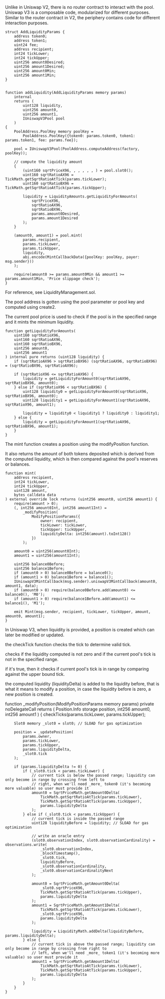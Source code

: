

Unlike in Uniswap V2, there is no router contract to interact with the pool. Uniswap V3 is a composable code, modularized for different purposes. Similar to the router contract in V2, the periphery contains code for different interaction purposes.

    struct AddLiquidityParams {
        address token0;
        address token1;
        uint24 fee;
        address recipient;
        int24 tickLower;
        int24 tickUpper;
        uint256 amount0Desired;
        uint256 amount1Desired;
        uint256 amount0Min;
        uint256 amount1Min;
    }    


	function addLiquidity(AddLiquidityParams memory params)
        internal
        returns (
            uint128 liquidity,
            uint256 amount0,
            uint256 amount1,
            IUniswapV3Pool pool
        )
    {
        PoolAddress.PoolKey memory poolKey =
            PoolAddress.PoolKey({token0: params.token0, token1: params.token1, fee: params.fee});

        pool = IUniswapV3Pool(PoolAddress.computeAddress(factory, poolKey));

        // compute the liquidity amount
        {
            (uint160 sqrtPriceX96, , , , , , ) = pool.slot0();
            uint160 sqrtRatioAX96 = TickMath.getSqrtRatioAtTick(params.tickLower);
            uint160 sqrtRatioBX96 = TickMath.getSqrtRatioAtTick(params.tickUpper);

            liquidity = LiquidityAmounts.getLiquidityForAmounts(
                sqrtPriceX96,
                sqrtRatioAX96,
                sqrtRatioBX96,
                params.amount0Desired,
                params.amount1Desired
            );
        }

        (amount0, amount1) = pool.mint(
            params.recipient,
            params.tickLower,
            params.tickUpper,
            liquidity,
            abi.encode(MintCallbackData({poolKey: poolKey, payer: msg.sender}))
        );

        require(amount0 >= params.amount0Min && amount1 >= params.amount1Min, 'Price slippage check');
    }

For reference, see LiquidityManagement.sol.

The pool address is gotten using the pool parameter or pool key and computed using create2. 

The current pool price is used to check if the pool is in the specified range and it mints the minimum liquidity.

    function getLiquidityForAmounts(
        uint160 sqrtRatioX96,
        uint160 sqrtRatioAX96,
        uint160 sqrtRatioBX96,
        uint256 amount0,
        uint256 amount1
    ) internal pure returns (uint128 liquidity) {
        if (sqrtRatioAX96 > sqrtRatioBX96) (sqrtRatioAX96, sqrtRatioBX96) = (sqrtRatioBX96, sqrtRatioAX96);

        if (sqrtRatioX96 <= sqrtRatioAX96) {
            liquidity = getLiquidityForAmount0(sqrtRatioAX96, sqrtRatioBX96, amount0);
        } else if (sqrtRatioX96 < sqrtRatioBX96) {
            uint128 liquidity0 = getLiquidityForAmount0(sqrtRatioX96, sqrtRatioBX96, amount0);
            uint128 liquidity1 = getLiquidityForAmount1(sqrtRatioAX96, sqrtRatioX96, amount1);

            liquidity = liquidity0 < liquidity1 ? liquidity0 : liquidity1;
        } else {
            liquidity = getLiquidityForAmount1(sqrtRatioAX96, sqrtRatioBX96, amount1);
        }
    }





The mint function creates a position using the modifyPosition function. 



It also returns the amount of both tokens deposited which is derived from the computed liquidity, which is then compared against the pool's reserves or balances.

    function mint(
        address recipient,
        int24 tickLower,
        int24 tickUpper,
        uint128 amount,
        bytes calldata data
    ) external override lock returns (uint256 amount0, uint256 amount1) {
        require(amount > 0);
        (, int256 amount0Int, int256 amount1Int) =
            _modifyPosition(
                ModifyPositionParams({
                    owner: recipient,
                    tickLower: tickLower,
                    tickUpper: tickUpper,
                    liquidityDelta: int256(amount).toInt128()
                })
            );

        amount0 = uint256(amount0Int);
        amount1 = uint256(amount1Int);

        uint256 balance0Before;
        uint256 balance1Before;
        if (amount0 > 0) balance0Before = balance0();
        if (amount1 > 0) balance1Before = balance1();
        IUniswapV3MintCallback(msg.sender).uniswapV3MintCallback(amount0, amount1, data);
        if (amount0 > 0) require(balance0Before.add(amount0) <= balance0(), 'M0');
        if (amount1 > 0) require(balance1Before.add(amount1) <= balance1(), 'M1');

        emit Mint(msg.sender, recipient, tickLower, tickUpper, amount, amount0, amount1);
    }


In Uniswap V3, when liquidity is provided, a position is created which can later be modified or updated.






the checkTick function checks the tick to determine valid tick.





checks if the liquidity computed is not zero and if the current pool's tick is not in the specified range.



if it's true, then it checks if current pool's tick is in range by comparing against the upper bound tick.



the computed liquidity (liquidityDelta) is added to the liquidity before, that is what it means to modify a position, in case the liquidity before is zero, a new position is created.

function _modifyPosition(ModifyPositionParams memory params)
        private
        noDelegateCall
        returns (
            Position.Info storage position,
            int256 amount0,
            int256 amount1
        )
    {
        checkTicks(params.tickLower, params.tickUpper);

        Slot0 memory _slot0 = slot0; // SLOAD for gas optimization

        position = _updatePosition(
            params.owner,
            params.tickLower,
            params.tickUpper,
            params.liquidityDelta,
            _slot0.tick
        );

        if (params.liquidityDelta != 0) {
            if (_slot0.tick < params.tickLower) {
                // current tick is below the passed range; liquidity can only become in range by crossing from left to
                // right, when we'll need _more_ token0 (it's becoming more valuable) so user must provide it
                amount0 = SqrtPriceMath.getAmount0Delta(
                    TickMath.getSqrtRatioAtTick(params.tickLower),
                    TickMath.getSqrtRatioAtTick(params.tickUpper),
                    params.liquidityDelta
                );
            } else if (_slot0.tick < params.tickUpper) {
                // current tick is inside the passed range
                uint128 liquidityBefore = liquidity; // SLOAD for gas optimization

                // write an oracle entry
                (slot0.observationIndex, slot0.observationCardinality) = observations.write(
                    _slot0.observationIndex,
                    _blockTimestamp(),
                    _slot0.tick,
                    liquidityBefore,
                    _slot0.observationCardinality,
                    _slot0.observationCardinalityNext
                );

                amount0 = SqrtPriceMath.getAmount0Delta(
                    _slot0.sqrtPriceX96,
                    TickMath.getSqrtRatioAtTick(params.tickUpper),
                    params.liquidityDelta
                );
                amount1 = SqrtPriceMath.getAmount1Delta(
                    TickMath.getSqrtRatioAtTick(params.tickLower),
                    _slot0.sqrtPriceX96,
                    params.liquidityDelta
                );

                liquidity = LiquidityMath.addDelta(liquidityBefore, params.liquidityDelta);
            } else {
                // current tick is above the passed range; liquidity can only become in range by crossing from right to
                // left, when we'll need _more_ token1 (it's becoming more valuable) so user must provide it
                amount1 = SqrtPriceMath.getAmount1Delta(
                    TickMath.getSqrtRatioAtTick(params.tickLower),
                    TickMath.getSqrtRatioAtTick(params.tickUpper),
                    params.liquidityDelta
                );
            }
        }
    }


